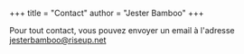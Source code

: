 +++
title = "Contact"
author = "Jester Bamboo"
+++

Pour tout contact, vous pouvez envoyer un email à l'adresse jesterbamboo@riseup.net

